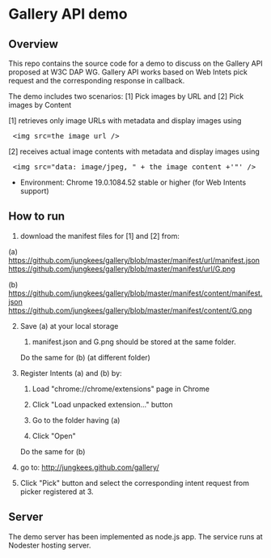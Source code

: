 Gallery API demo
=======
Overview
--------
This repo contains the source code for a demo to discuss on the Gallery API proposed at W3C DAP WG.
Gallery API works based on Web Intets pick request and the corresponding response in callback.

The demo includes two scenarios: [1] Pick images by URL and [2] Pick images by Content 

[1] retrieves only image URLs with metadata and display images using
<pre>
 &lt;img src=the image url /&gt;
</pre>

[2] receives actual image contents with metadata and display images using
<pre>
 &lt;img src="data: image/jpeg, " + the image content +'"' /&gt;
</pre>

* Environment:
Chrome 19.0.1084.52 stable or higher (for Web Intents support)

How to run
----------

1. download the manifest files for [1] and [2] from:

  (a) https://github.com/jungkees/gallery/blob/master/manifest/url/manifest.json
      https://github.com/jungkees/gallery/blob/master/manifest/url/G.png
     
  (b) https://github.com/jungkees/gallery/blob/master/manifest/content/manifest.json
      https://github.com/jungkees/gallery/blob/master/manifest/content/G.png
     
2. Save (a) at your local storage

   1) manifest.json and G.png should be stored at the same folder.
   
   Do the same for (b) (at different folder)
   
3. Register Intents (a) and (b) by: 

   1) Load "chrome://chrome/extensions" page in Chrome
   
   2) Click "Load unpacked extension..." button
   
   3) Go to the folder having (a)
   
   4) Click "Open"
   
   Do the same for (b)
   
4. go to:
  http://jungkees.github.com/gallery/
5. Click "Pick" button and select the corresponding intent request from picker registered at 3.

Server
------
The demo server has been implemented as node.js app. The service runs at Nodester hosting server.

